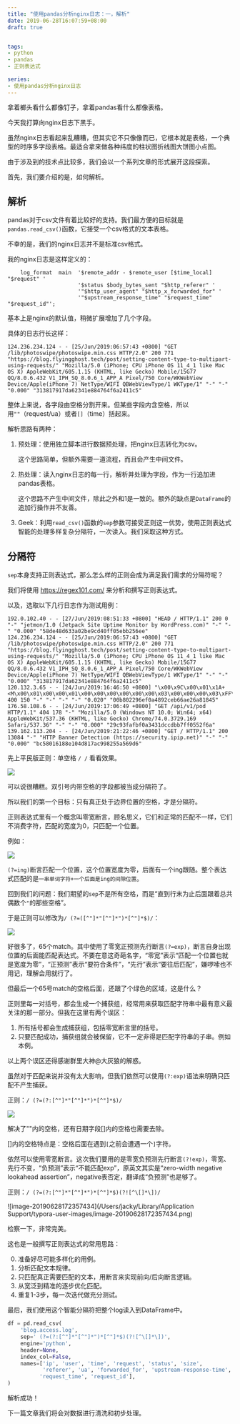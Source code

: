 ```yaml
---
title: "使用pandas分析nginx日志：一，解析"
date: 2019-06-28T16:07:59+08:00
draft: true


tags:
- python
- pandas
- 正则表达式

series:
- 使用pandas分析nginx日志
---
```





拿着榔头看什么都像钉子，拿着pandas看什么都像表格。

今天我打算向nginx日志下黑手。

虽然nginx日志看起来乱糟糟，但其实它不只像像而已，它根本就是表格，一个典型的时序多字段表格。最适合拿来做各种纬度的柱状图折线图大饼图小点图。

由于涉及到的技术点比较多，我们会以一个系列文章的形式展开这段探索。

首先，我们要介绍的是，如何解析。



## 解析

pandas对于csv文件有着比较好的支持。我们最方便的目标就是`pandas.read_csv()`函数，它接受一个csv格式的文本表格。

不幸的是，我们的nginx日志并不是标准csv格式。

我的nginx日志是这样定义的：

```nginx
    log_format  main  '$remote_addr - $remote_user [$time_local] "$request" '
                      '$status $body_bytes_sent "$http_referer" '
                      '"$http_user_agent" "$http_x_forwarded_for" '
                      '"$upstream_response_time" "$request_time" "$request_id"';
```

基本上是nginx的默认值，稍微扩展增加了几个字段。

具体的日志行长这样：

```
124.236.234.124 - - [25/Jun/2019:06:57:43 +0800] "GET /lib/photoswipe/photoswipe.min.css HTTP/2.0" 200 771 "https://blog.flyingghost.tech/post/setting-content-type-to-multipart-using-requests/" "Mozilla/5.0 (iPhone; CPU iPhone OS 11_4_1 like Mac OS X) AppleWebKit/605.1.15 (KHTML, like Gecko) Mobile/15G77 QQ/8.0.6.432 V1_IPH_SQ_8.0.6_1_APP_A Pixel/750 Core/WKWebView Device/Apple(iPhone 7) NetType/WIFI QBWebViewType/1 WKType/1" "-" "-" "0.000" "313817917da62341e884764f6a2411c5"
```



整体上来说，各字段由空格分割开来。但某些字段内含空格，所以用`""`（request/ua）或者`[]`（time）括起来。

解析思路有两种：

1. 预处理：使用独立脚本进行数据预处理，把nginx日志转化为csv。

   这个思路简单，但额外需要一道流程，而且会产生中间文件。

2. 热处理：读入nginx日志的每一行，解析并处理为字段，作为一行追加进pandas表格。

   这个思路不产生中间文件，除此之外和1是一致的。额外的缺点是`DataFrame`的追加行操作并不友善。

3. Geek：利用`read_csv()`函数的`sep`参数可接受正则这一优势，使用正则表达式智能的处理多样复杂分隔符，一次读入。我们采取这种方式。

## 分隔符

`sep`本身支持正则表达式，那么怎么样的正则会成为满足我们需求的分隔符呢？

我们将使用 https://regex101.com/ 来分析和撰写正则表达式。

以及，选取以下几行日志作为测试用例：

```
192.0.102.40 - - [27/Jun/2019:08:51:33 +0800] "HEAD / HTTP/1.1" 200 0 "-" "jetmon/1.0 (Jetpack Site Uptime Monitor by WordPress.com)" "-" "-" "0.000" "58de48d633a02be9cd40ff05ebb256ee"
124.236.234.124 - - [25/Jun/2019:06:57:43 +0800] "GET /lib/photoswipe/photoswipe.min.css HTTP/2.0" 200 771 "https://blog.flyingghost.tech/post/setting-content-type-to-multipart-using-requests/" "Mozilla/5.0 (iPhone; CPU iPhone OS 11_4_1 like Mac OS X) AppleWebKit/605.1.15 (KHTML, like Gecko) Mobile/15G77 QQ/8.0.6.432 V1_IPH_SQ_8.0.6_1_APP_A Pixel/750 Core/WKWebView Device/Apple(iPhone 7) NetType/WIFI QBWebViewType/1 WKType/1" "-" "-" "0.000" "313817917da62341e884764f6a2411c5"
120.132.3.65 - - [24/Jun/2019:16:46:50 +0800] "\x00\x9C\x00\x01\x1A+<M\x00\x01\x00\x00\x01\x00\x00\x00\x00\x00\x00\x03\x00\x00\x00\x03\xFF\xFF\x00\x01local\x00\x00\x00\x00\x00\x00\x00\x00\x00\x00\x00\x00\x00\x00\x00\x00\x00\x00\x00\x00\x00\x00\x00\x00\x00\x00\x00\x00\x00\x00\x00\x00\x00\x00\x00\x00\x00\x00\x00\x00\x00\x00\x00\x00\x00\x00\x00\x00\x00\x00\x00\x00\x00\x00\x00\x00\x00\x00\x00cananian\x00\x00\x00\x00\x00\x00\x00\x00\x00\x00\x00\x00\x00\x00\x00\x00\x00\x00\x00\x00\x00\x00\x00\x00\x00\x00\x00\x00\x00\x00\x00\x00\x00\x00\x00\x00\x00\x00\x00\x00\x00\x00\x00\x00\x00\x00\x00\x00\x00\x00\x00\x00\x00\x00\x00\x00" 400 150 "-" "-" "-" "-" "0.020" "00b802296ef0a4892ceb66ae26a81845"
176.58.108.6 - - [24/Jun/2019:17:06:49 +0800] "GET /api/v1/pod HTTP/1.1" 404 178 "-" "Mozilla/5.0 (Windows NT 10.0; Win64; x64) AppleWebKit/537.36 (KHTML, like Gecko) Chrome/74.0.3729.169 Safari/537.36" "-" "-" "0.000" "29c93fafbf0a3431dccdbb7ff0552f6a"
139.162.113.204 - - [24/Jun/2019:21:22:46 +0800] "GET / HTTP/1.1" 200 13084 "-" "HTTP Banner Detection (https://security.ipip.net)" "-" "-" "0.000" "bc58016188e104d817ac998255a569d6"
```

先上平民版正则：单空格 `/ /` 看看效果。

![](https://fg-public-1252239724.file.myqcloud.com/blog/20190627221509.png)

可以说很糟糕。双引号内带空格的字段都被当成分隔符了。

所以我们的第一个目标：只有真正处于边界位置的空格，才是分隔符。

正则表达式里有一个概念叫零宽断言，顾名思义，它们和正常的匹配不一样，它们不消费字符，匹配的宽度为0，只匹配一个位置。

例如：

![](https://fg-public-1252239724.file.myqcloud.com/blog/20190628153649.png)

`(?=ing)`断言匹配一个位置，这个位置宽度为零，后面有一个ing跟随。整个表达式匹配的是`一串单词字符+一个后面是ing的间隙位置`。



回到我们的问题：我们期望的`sep`不是所有空格，而是“直到行末为止后面跟着总共偶数个`"`的那些空格”。

于是正则可以修改为`/ (?=([^"]*"[^"]*")*[^"]*$)/`：

![](https://fg-public-1252239724.file.myqcloud.com/blog/20190628163836.png)

好很多了，65个match。其中使用了零宽正预测先行断言`(?=exp)`，断言自身出现位置的后面能匹配表达式。不要在意这奇葩名字，“零宽”表示“匹配一个位置也就是宽度为零”，“正预测”表示“要符合条件”，“先行”表示“要往后匹配”，嫌啰嗦也不用记，理解会用就行了。



但最后一个65号match的空格后面，还跟了个绿色的区域，这是什么？

正则里每一对括号，都会生成一个捕获组，经常用来获取匹配字符串中最有意义最关注的那一部分。但我在这里有两个误区：

1. 所有括号都会生成捕获组，包括零宽断言里的括号。
2. 只要匹配成功，捕获组就会被保留，它不一定非得是匹配字符串的子串。例如本例。

以上两个误区还得感谢群里大神@大灰狼的解惑。



虽然对于匹配来说并没有太大影响，但我们依然可以使用`(?:exp)`语法来明确只匹配不产生捕获。

正则：`/ (?=(?:[^"]*"[^"]*")*[^"]*$)/`

![](https://fg-public-1252239724.file.myqcloud.com/blog/20190628164926.png)



解决了""内的空格，还有日期字段[]内的空格也需要去除。

[]内的空格特点是：空格后面在遇到`[`之前会遭遇一个`]`字符。

依然可以使用零宽断言。这次我们要用的是零宽负预测先行断言`(?!exp)`，零宽、先行不变，“负预测”表示“不能匹配exp”，原英文其实是“zero-width negative lookahead assertion”，negative表否定，翻译成“负预测”也是够了。

正则：`/ (?=(?:[^"]*"[^"]*")*[^"]*$)(?![^\[]*\])/`

![image-20190628172357434](/Users/jacky/Library/Application Support/typora-user-images/image-20190628172357434.png)

检察一下，非常完美。



这也是一般撰写正则表达式的常用思路：

0. 准备好尽可能多样化的用例。
1. 分析匹配文本规律。
2. 只匹配真正需要匹配的文本，用断言来实现前向/后向断言逻辑。
3. 从宽泛到精准的逐步优化匹配。
4. 重复1-3步，每一次迭代做充分测试。



最后，我们使用这个智能分隔符把整个log读入到DataFrame中。

```python
df = pd.read_csv(
    'blog.access.log',
    sep=' (?=(?:[^"]*"[^"]*")*[^"]*$)(?![^\[]*\])',
    engine='python',
    header=None,
    index_col=False,
    names=['ip', 'user', 'time', 'request', 'status', 'size', 
           'referer', 'ua', 'forwarded_for', 'upstream-response-time',
          'request_time', 'request_id'],
)
```

解析成功！

下一篇文章我们将会对数据进行清洗和初步处理。
